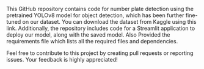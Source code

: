 
This GitHub repository contains code for number plate detection using the pretrained YOLOv8 model for object detection, which has been further fine-tuned on our dataset. You can download the dataset from Kaggle using this link. Additionally, the repository includes code for a Streamlit application to deploy our model, along with the saved model. Also Provided the requirements file which lists all the required files and dependencies.

Feel free to contribute to this project by creating pull requests or reporting issues. Your feedback is highly appreciated!
